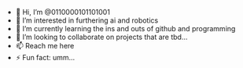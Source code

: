 - 👋 Hi, I’m @0110000101101001
- 👀 I’m interested in furthering ai and robotics
- 🌱 I’m currently learning the ins and outs of github and programming
- 💞️ I’m looking to collaborate on projects that are tbd...
- 📫 Reach me here
- ⚡ Fun fact: umm...

<!---
0110000101101001/0110000101101001 is a ✨ special ✨ repository because its `README.md` (this file) appears on your GitHub profile.
You can click the Preview link to take a look at your changes.
--->
